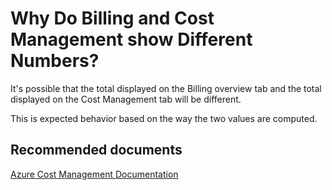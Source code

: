 <properties
	pageTitle="Why do Billing and Cost Management show different numbers?"
	description="different total numbers in the cost management interface"
	service="microsoft.costmanagement"
	resource="costmanagement"
	authors="justinwb"
	displayOrder="1"
	selfHelpType="generic"
	supportTopicIds=""
	resourceTags=""
	productPesIds=""
	cloudEnvironments="public"
/>

# Why Do Billing and Cost Management show Different Numbers?

It's possible that the total displayed on the Billing overview tab and the total displayed on the Cost Management tab will be different.

This is expected behavior based on the way the two values are computed.

## **Recommended documents**

[Azure Cost Management Documentation](https://docs.microsoft.com/en-us/azure/cost-management/)